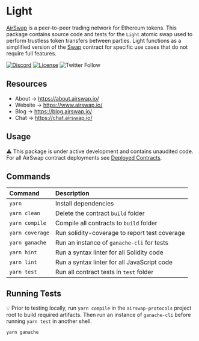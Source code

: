 # Light

[AirSwap](https://www.airswap.io/) is a peer-to-peer trading network for Ethereum tokens. This package contains source code and tests for the `Light` atomic swap used to perform trustless token transfers between parties. Light functions as a simplified version of the [Swap](https://github.com/airswap/airswap-protocols/tree/main/source/swap) contract for specific use cases that do not require full features.

[![Discord](https://img.shields.io/discord/590643190281928738.svg)](https://discord.gg/ecQbV7H)
[![License](https://img.shields.io/badge/License-Apache%202.0-blue.svg)](https://opensource.org/licenses/Apache-2.0)
![Twitter Follow](https://img.shields.io/twitter/follow/airswap?style=social)

## Resources

- About → https://about.airswap.io/
- Website → https://www.airswap.io/
- Blog → https://blog.airswap.io/
- Chat → https://chat.airswap.io/

## Usage

:warning: This package is under active development and contains unaudited code. For all AirSwap contract deployments see [Deployed Contracts](https://docs.airswap.io/system/contract-deployments).

## Commands

| Command         | Description                                   |
| :-------------- | :-------------------------------------------- |
| `yarn`          | Install dependencies                          |
| `yarn clean`    | Delete the contract `build` folder            |
| `yarn compile`  | Compile all contracts to `build` folder       |
| `yarn coverage` | Run solidity-coverage to report test coverage |
| `yarn ganache`  | Run an instance of `ganache-cli` for tests    |
| `yarn hint`     | Run a syntax linter for all Solidity code     |
| `yarn lint`     | Run a syntax linter for all JavaScript code   |
| `yarn test`     | Run all contract tests in `test` folder       |

## Running Tests

:bulb: Prior to testing locally, run `yarn compile` in the `airswap-protocols` project root to build required artifacts. Then run an instance of `ganache-cli` before running `yarn test` in another shell.

```
yarn ganache
```
